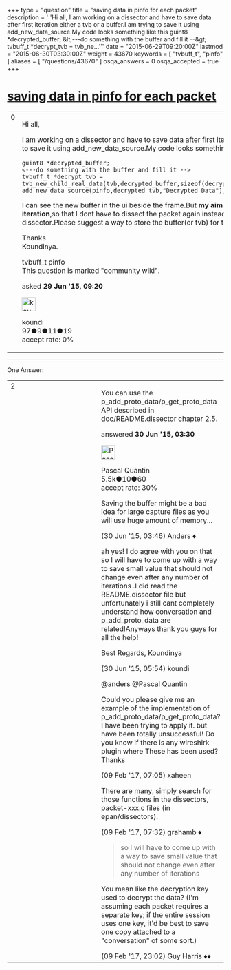 +++
type = "question"
title = "saving data in pinfo for each packet"
description = '''Hi all, I am working on a dissector and have to save data after first iteration either a tvb or a buffer.I am trying to save it using add_new_data_source.My code looks something like this  guint8 *decrypted_buffer; &amp;lt;---do something with the buffer and fill it --&amp;gt; tvbuff_t *decrypt_tvb = tvb_ne...'''
date = "2015-06-29T09:20:00Z"
lastmod = "2015-06-30T03:30:00Z"
weight = 43670
keywords = [ "tvbuff_t", "pinfo" ]
aliases = [ "/questions/43670" ]
osqa_answers = 0
osqa_accepted = true
+++

<div class="headNormal">

# [saving data in pinfo for each packet](/questions/43670/saving-data-in-pinfo-for-each-packet)

</div>

<div id="main-body">

<div id="askform">

<table id="question-table" style="width:100%;"><colgroup><col style="width: 50%" /><col style="width: 50%" /></colgroup><tbody><tr class="odd"><td style="width: 30px; vertical-align: top"><div class="vote-buttons"><div id="post-43670-score" class="post-score" title="current number of votes">0</div><div id="favorite-count" class="favorite-count"></div></div></td><td><div id="item-right"><div class="question-body"><p>Hi all,</p><p>I am working on a dissector and have to save data after first iteration either a tvb or a buffer.I am trying to save it using add_new_data_source.My code looks something like this</p><pre><code>guint8 *decrypted_buffer;
&lt;---do something with the buffer and fill it --&gt;
tvbuff_t *decrypt_tvb = tvb_new_child_real_data(tvb,decrypted_buffer,sizeof(decrypted_buffer),sizeof(decrypted_buffer));
add_new_data_source(pinfo,decrypted_tvb,&quot;Decrypted Data&quot;);</code></pre><p>I can see the new buffer in the ui beside the frame.But <strong>my aim is to save the buffer(or tvb) for the next iteration</strong>,so that I dont have to dissect the packet again instead just pass the stored buffer on to the dissector.Please suggest a way to store the buffer(or tvb) for the next iterations.</p><p>Thanks<br />
Koundinya.</p></div><div id="question-tags" class="tags-container tags">tvbuff_t pinfo</div><div id="question-controls" class="post-controls"><div class="community-wiki">This question is marked "community wiki".</div></div><div class="post-update-info-container"><div class="post-update-info post-update-info-user"><p>asked <strong>29 Jun '15, 09:20</strong></p><img src="https://secure.gravatar.com/avatar/ed73b970d0135dbac8294249cdadff66?s=32&amp;d=identicon&amp;r=g" class="gravatar" width="32" height="32" alt="koundi&#39;s gravatar image" /><p>koundi<br />
<span class="score" title="97 reputation points">97</span><span title="9 badges"><span class="badge1">●</span><span class="badgecount">9</span></span><span title="11 badges"><span class="silver">●</span><span class="badgecount">11</span></span><span title="19 badges"><span class="bronze">●</span><span class="badgecount">19</span></span><br />
<span class="accept_rate" title="Rate of the user&#39;s accepted answers">accept rate:</span> <span title="koundi has no accepted answers">0%</span> </br></p></div></div><div id="comments-container-43670" class="comments-container"></div><div id="comment-tools-43670" class="comment-tools"></div><div class="clear"></div><div id="comment-43670-form-container" class="comment-form-container"></div><div class="clear"></div></div></td></tr></tbody></table>

------------------------------------------------------------------------

<div class="tabBar">

<span id="sort-top"></span>

<div class="headQuestions">

One Answer:

</div>

</div>

<span id="43714"></span>

<div id="answer-container-43714" class="answer accepted-answer">

<table style="width:100%;"><colgroup><col style="width: 50%" /><col style="width: 50%" /></colgroup><tbody><tr class="odd"><td style="width: 30px; vertical-align: top"><div class="vote-buttons"><div id="post-43714-score" class="post-score" title="current number of votes">2</div></div></td><td><div class="item-right"><div class="answer-body"><p>You can use the p_add_proto_data/p_get_proto_data API described in doc/README.dissector chapter 2.5.</p></div><div class="answer-controls post-controls"></div><div class="post-update-info-container"><div class="post-update-info post-update-info-user"><p>answered <strong>30 Jun '15, 03:30</strong></p><img src="https://secure.gravatar.com/avatar/713f24fd877861260b71ecd455018625?s=32&amp;d=identicon&amp;r=g" class="gravatar" width="32" height="32" alt="Pascal%20Quantin&#39;s gravatar image" /><p>Pascal Quantin<br />
<span class="score" title="5544 reputation points"><span>5.5k</span></span><span title="10 badges"><span class="silver">●</span><span class="badgecount">10</span></span><span title="60 badges"><span class="bronze">●</span><span class="badgecount">60</span></span><br />
<span class="accept_rate" title="Rate of the user&#39;s accepted answers">accept rate:</span> <span title="Pascal Quantin has 92 accepted answers">30%</span></p></div></div><div id="comments-container-43714" class="comments-container"><span id="43719"></span><div id="comment-43719" class="comment"><div id="post-43719-score" class="comment-score"></div><div class="comment-text"><p>Saving the buffer might be a bad idea for large capture files as you will use huge amount of memory...</p></div><div id="comment-43719-info" class="comment-info"><span class="comment-age">(30 Jun '15, 03:46)</span> Anders ♦</div></div><span id="43729"></span><div id="comment-43729" class="comment"><div id="post-43729-score" class="comment-score"></div><div class="comment-text"><p>ah yes! I do agree with you on that so I will have to come up with a way to save small value that should not change even after any number of iterations .I did read the README.dissector file but unfortunately i still cant completely understand how conversation and p_add_proto_data are related!Anyways thank you guys for all the help!</p><p>Best Regards, Koundinya</p></div><div id="comment-43729-info" class="comment-info"><span class="comment-age">(30 Jun '15, 05:54)</span> koundi</div></div><span id="59285"></span><div id="comment-59285" class="comment"><div id="post-59285-score" class="comment-score"></div><div class="comment-text"><p>@anders @Pascal Quantin</p><p>Could you please give me an example of the implementation of p_add_proto_data/p_get_proto_data? I have been trying to apply it. but have been totally unsuccessful! Do you know if there is any wireshirk plugin where These has been used? Thanks</p></div><div id="comment-59285-info" class="comment-info"><span class="comment-age">(09 Feb '17, 07:05)</span> xaheen</div></div><span id="59288"></span><div id="comment-59288" class="comment"><div id="post-59288-score" class="comment-score"></div><div class="comment-text"><p>There are many, simply search for those functions in the dissectors, packet-xxx.c files (in epan/dissectors).</p></div><div id="comment-59288-info" class="comment-info"><span class="comment-age">(09 Feb '17, 07:32)</span> grahamb ♦</div></div><span id="59318"></span><div id="comment-59318" class="comment"><div id="post-59318-score" class="comment-score"></div><div class="comment-text"><blockquote><p>so I will have to come up with a way to save small value that should not change even after any number of iterations</p></blockquote><p>You mean like the decryption key used to decrypt the data? (I'm assuming each packet requires a separate key; if the entire session uses one key, it'd be best to save one copy attached to a "conversation" of some sort.)</p></div><div id="comment-59318-info" class="comment-info"><span class="comment-age">(09 Feb '17, 23:02)</span> Guy Harris ♦♦</div></div></div><div id="comment-tools-43714" class="comment-tools"></div><div class="clear"></div><div id="comment-43714-form-container" class="comment-form-container"></div><div class="clear"></div></div></td></tr></tbody></table>

</div>

<div class="paginator-container-left">

</div>

</div>

</div>

